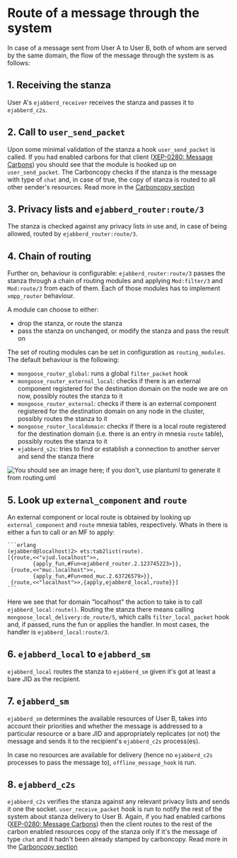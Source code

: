 # Route of a message through the system

In case of a message sent from User A to User B, both of whom are served by
the same domain, the flow of the message through the system is as follows:

## 1. Receiving the stanza

User A's `ejabberd_receiver` receives the stanza and passes it to `ejabberd_c2s`.

## 2. Call to `user_send_packet`

Upon some minimal validation of the stanza a hook `user_send_packet` is called.
If you had enabled carbons for that client ([XEP-0280: Message Carbons](http://xmpp.org/extensions/xep-0280.html))
you should see that the module is hooked up on `user_send_packet`. The Carboncopy checks if the stanza is the message
 with type of `chat` and, in case of true, the copy of stanza is routed to all other sender's resources. Read more in the
 [Carboncopy section](../modules/mod_carboncopy.md)



## 3. Privacy lists and `ejabberd_router:route/3`

The stanza is checked against any privacy lists in use and, in case of being allowed, routed by `ejabberd_router:route/3`.

## 4. Chain of routing

Further on, behaviour is configurable: `ejabberd_router:route/3` passes the stanza through
a chain of routing modules and applying `Mod:filter/3` and `Mod:route/3` from each of them.
Each of those modules has to implement `xmpp_router` behaviour.

A module can choose to either:

* drop the stanza, or route the stanza
* pass the stanza on unchanged, or modify the stanza and pass the result on

The set of routing modules can be set in configuration as `routing_modules`. The default
behaviour is the following:

* `mongoose_router_global`: runs a global `filter_packet` hook
* `mongoose_router_external_local`: checks if there is an external component registered for the
destination domain on the node we are on now, possibly routes the stanza to it
* `mongoose_router_external`: checks if there is an external component registered for the
destination domain on any node in the cluster, possibly routes the stanza to it
* `mongoose_router_localdomain`: checks if there is a local route registered for the destination
domain (i.e. there is an entry in mnesia `route` table), possibly routes the stanza to it
* `ejabberd_s2s`: tries to find or establish a connection to another server and send the stanza there

![You should see an image here; if you don't, use plantuml to generate it from routing.uml](routing.png)

## 5. Look up `external_component` and `route`

An external component or local route is obtained by looking up `external_component` and `route`
mnesia tables, respectively. Whats in there is either a fun to call or an MF to apply:

    ```erlang
    (ejabberd@localhost)2> ets:tab2list(route).
    [{route,<<"vjud.localhost">>,
            {apply_fun,#Fun<ejabberd_router.2.123745223>}},
     {route,<<"muc.localhost">>,
            {apply_fun,#Fun<mod_muc.2.63726579>}},
     {route,<<"localhost">>,{apply,ejabberd_local,route}}]
    ```

Here we see that for domain "localhost" the action to take
is to call `ejabberd_local:route()`.
Routing the stanza there means calling `mongoose_local_delivery:do_route/5`,
which calls `filter_local_packet` hook and, if passed, runs the fun or applies the handler.
In most cases, the handler is `ejabberd_local:route/3`.

## 6. `ejabberd_local` to `ejabberd_sm`

`ejabberd_local` routes the stanza to `ejabberd_sm` given it's
got at least a bare JID as the recipient.

## 7. `ejabberd_sm`

`ejabberd_sm` determines the available resources of User B,
takes into account their priorities and whether the message is
addressed to a particular resource or a bare JID and appropriately
replicates (or not) the message and sends it to the recipient's
`ejabberd_c2s` process(es).

In case no resources are available for delivery
(hence no `ejabberd_c2s` processes to pass the message to),
`offline_message_hook` is run.

## 8. `ejabberd_c2s`

`ejabberd_c2s` verifies the stanza against any relevant privacy lists
and sends it one the socket.
`user_receive_packet` hook is run to notify the rest of the system
about stanza delivery to User B. Again, if you had enabled carbons ([XEP-0280: Message Carbons](http://xmpp.org/extensions/xep-0280.html))
 then the client routes to the rest of the carbon enabled resources copy of the stanza only if it's the message of type `chat`
  and it hadn't been already stamped by carboncopy. Read more in the [Carboncopy section](../modules/mod_carboncopy.md)
